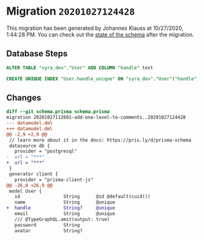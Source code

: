 # Migration `20201027124428`

This migration has been generated by Johannes Klauss at 10/27/2020, 1:44:28 PM.
You can check out the [state of the schema](./schema.prisma) after the migration.

## Database Steps

```sql
ALTER TABLE "syra_dev"."User" ADD COLUMN "handle" text   

CREATE UNIQUE INDEX "User.handle_unique" ON "syra_dev"."User"("handle")
```

## Changes

```diff
diff --git schema.prisma schema.prisma
migration 20201027112601-add-one-level-to-comments..20201027124428
--- datamodel.dml
+++ datamodel.dml
@@ -2,9 +2,9 @@
 // learn more about it in the docs: https://pris.ly/d/prisma-schema
 datasource db {
   provider = "postgresql"
-  url = "***"
+  url = "***"
 }
 generator client {
   provider = "prisma-client-js"
@@ -26,8 +26,9 @@
 model User {
   id                String      @id @default(cuid())
   name              String      @unique
+  handle            String?     @unique
   email             String      @unique
   /// @TypeGraphQL.omit(output: true)
   password          String
   avatar            String?
```


